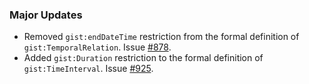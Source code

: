 ### Major Updates

- Removed `gist:endDateTime` restriction from the formal definition of `gist:TemporalRelation`. Issue [#878](https://github.com/semanticarts/gist/issues/878).
- Added `gist:Duration` restriction to the formal definition of `gist:TimeInterval`. Issue [#925](https://github.com/semanticarts/gist/issues/925).
